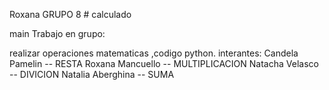  Roxana
GRUPO 8 # calculado

main
Trabajo en grupo:

realizar operaciones matematicas ,codigo python.
interantes:
Candela Pamelin  -- RESTA
Roxana Mancuello -- MULTIPLICACION
Natacha Velasco  -- DIVICION
Natalia Aberghina -- SUMA
